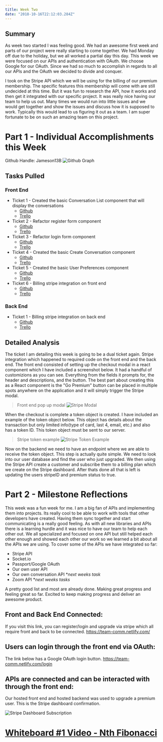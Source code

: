 ```yaml
---
title: Week Two
date: "2018-10-16T22:12:03.284Z"
---
```


## Summary
As week two started I was feeling good. We had an awesome first week and parts of our project were really starting to come together. We had Monday off due to the holiday, but we all worked a partial day this day. This week we were focused on our APIs and authentication with OAuth. We choose Google for our OAuth. Since we had so much to accomplish in regards to all our APIs and the OAuth we decided to divide and conquer.

I took on the Stripe API which we will be using for the billing of our premium membership. The specific features this membership will come with are still undecided at this time. But it was fun to research the API, how it works and then get it integrated with our specific project. It was really nice having our team to help us out. Many times we would run into little issues and we would get together and show the issues and discuss how it is supposed to work. Typically this would lead to us figuring it out as a team. I am super fortunate to be on such an amazing team on this project.

# Part 1 - Individual Accomplishments this Week
Github Handle: Jameson13B
![Github Graph](./graph.png)

## Tasks Pulled

### Front End
* Ticket 1 - Created the basic Conversation List component that will display the conversations
  * [Github](https://github.com/Lambda-School-Labs/Labs8-TeamComms/pull/18)
  * [Trello](https://trello.com/c/21pJT4a3)
* Ticket 2 - Refactor register form component
  * [Github](https://github.com/Lambda-School-Labs/Labs8-TeamComms/pull/23)
  * [Trello](https://trello.com/c/pssnhnb9)
* Ticket 3 - Refactor login form component
  * [Github](https://github.com/Lambda-School-Labs/Labs8-TeamComms/pull/24)
  * [Trello](https://trello.com/c/DAY8B5Wh)
* Ticket 4 - Created the basic Create Conversation component
  * [Github](https://github.com/Lambda-School-Labs/Labs8-TeamComms/pull/42)
  * [Trello](https://trello.com/c/q9UvcKNl)
* Ticket 5 - Created the basic User Preferences component
  * [Github](https://github.com/Lambda-School-Labs/Labs8-TeamComms/pull/44)
  * [Trello](https://trello.com/c/UK7naWzP)
* Ticket 6 - Billing stripe integration on front end
  * [Github](https://github.com/Lambda-School-Labs/Labs8-TeamComms/pull/30)
  * [Trello](https://trello.com/c/5EBUfGV9)

### Back End
* Ticket 1 - Billing stripe integration on back end
  * [Github](https://github.com/Lambda-School-Labs/Labs8-TeamComms/pull/39)
  * [Trello](https://trello.com/c/KCy3WV26)

## Detailed Analysis
The ticket I am detailing this week is going to be a dual ticket again. Stripe integration which happened to required code on the front end and the back end. The front end consisted of setting up the checkout modal in a react component which I have included a screenshot below. It had a handful of customizions as you can see. Everything from the fields it prompts for, the header and descriptions, and the button. The best part about creating this as a React component is the "Go Premium" button can be placed in multiple spots anywhere on the application and it will simply trigger the Stripe modal.

> Front end pop up modal
> ![Stripe Modal](./stripe_modal.png)

When the checkout is complete a token object is created. I have included an example of the token object below. This object has details about the transaction but only limited info(type of card, last 4, email, etc.) and also has a token ID. This token object must be sent to our server.

> Stripe token example
> ![Stripe Token Example](./stripe_token.png)

Now on the backend we need to have an endpoint where we are able to receive the token object. This step is actually quite simple. We need to look into our user database and find the user who just upgraded. We then using the Stripe API create a customer and subscribe them to a billing plan which we create on the Stripe dashboard. After thats done all that is left is updating the users stripeID and premium status to true.

# Part 2 - Milestone Reflections
This week was a fun week for me. I am a big fan of APIs and implementing them into projects. Its really cool to be able to work with tools that other developers have created. Having them sync together and start communicating is a really good feeling. As with all new libraries and APIs there is a learning hurdle and it was nice to have our team to help each other out. We all specialized and focused on one API but still helped each other enough and showed each other our work so we learned a bit about all the APIs we are using. To cover some of the APIs we have integrated so far:
- Stripe API
- Socket.io
- Passport/Google OAuth
- Our own user API
- Our own conversation API **next weeks task*
- Zoom API **next weeks tasks*

A pretty good list and most are already done. Making great progress and feeling great so far. Excited to keep making progress and deliver an awesome product.

## Front and Back End Connected:
If you visit this link, you can register/login and upgrade via stripe which all require front and back to be connected.
https://team-comm.netlify.com/

## Users can login through the front end via OAuth:
The link below has a Google OAuth login button.
https://team-comm.netlify.com/login

## APIs are connected and can be interacted with through the front end:
Our hosted front end and hosted backend was used to upgrade a premium user. This is the Stripe dashboard confirmation.

![Stripe Dashboard Subscription](./dashboard_subscription.png)

# [Whiteboard #1 Video - Nth Fibonacci](https://youtu.be/icy1YazAHEY)
